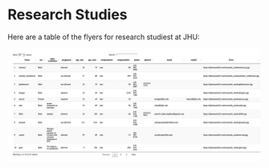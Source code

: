 
<!-- README.md is generated from README.Rmd. Please edit that file -->

# Research Studies

Here are a table of the flyers for research studiest at JHU:

![](README_files/figure-gfm/dtable-1.png)<!-- -->
